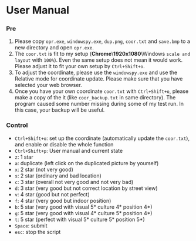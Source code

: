 # User Manual

### Pre
1. Please copy `opr.exe`, `windowspy.exe`, `dup.png`, `coor.txt` and `save.bmp` to a new directory and open `opr.exe`.
2. The `coor.txt` is fit to my setup (**Chrome**\\**1920x1080**\\Windows `scale and layout` with `100%`). Even the same setup does not mean it would work. Please adjust it to fit your own setup by `Ctrl+Shift+o`.
3. To adjust the coordinate, please use the `windowspy.exe` and use the Relative mode for coordinate update. Please make sure that you have selected your web browser.
4. Once you have your own coordinate `coor.txt` with `Ctrl+Shift+o`, please make a copy of the it (like `coor_backup.txt` in same directory). The program caused some number missing during some of my test run. In this case, your backup will be useful.

### Control
- `Ctrl+Shift+o`: set up the coordinate (automatically update the `coor.txt`), and enable or disable the whole function
- `Ctrl+Shift+p`: User manual and current state
- `z`: 1 star
- `a`: duplicate (left click on the duplicated picture by yourself)
- `x`: 2 star (not very good)
- `s`: 2 star (ordinary and bad location)
- `c`: 3 star (overall not very good and not very bad)
- `d`: 3 star (very good but not correct location by street view)
- `v`: 4 star (good but not perfect)
- `f`: 4 star (very good but indoor position)
- `b`: 5 star (very good with visual 5* culture 4* position 4*)
- `g`: 5 star (very good with visual 4* culture 5* position 4*)
- `t`: 5 star (perfect with visual 5* culture 5* position 5*)
- `Space`: submit
- `esc`: stop the script
